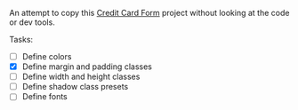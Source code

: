 An attempt to copy this [Credit Card Form](https://codepen.io/JavaScriptJunkie/full/YzzNGeR) project without looking at the code or dev tools.

Tasks:

- [ ] Define colors
- [x] Define margin and padding classes
- [ ] Define width and height classes
- [ ] Define shadow class presets
- [ ] Define fonts